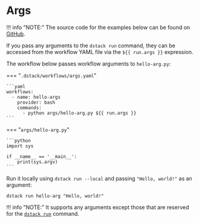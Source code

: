 # Args

!!! info "NOTE:"
    The source code for the examples below can be found on [GitHub](https://github.com/dstackai/dstack-examples).

If you pass any arguments to the `dstack run` command, they can be accessed from the workflow YAML file via
the `${{ run.args }}` expression. 

The workflow below passes workflow arguments to `hello-arg.py`:

=== "`.dstack/workflows/args.yaml`"

    ```yaml
    workflows:
      - name: hello-args
        provider: bash
        commands:
          - python args/hello-arg.py ${{ run.args }}
    ```

=== "`args/hello-arg.py`"

    ```python
    import sys

    if __name__ == '__main__':
        print(sys.argv)
    ```

Run it locally using `dstack run --local` and passing `"Hello, world!"` as an argument:

```shell hl_lines="1"
dstack run hello-arg "Hello, world!"
```

!!! info "NOTE:"
    It supports any arguments except those that are reserved for the [`dstack run`](../reference/cli/run.md) command.